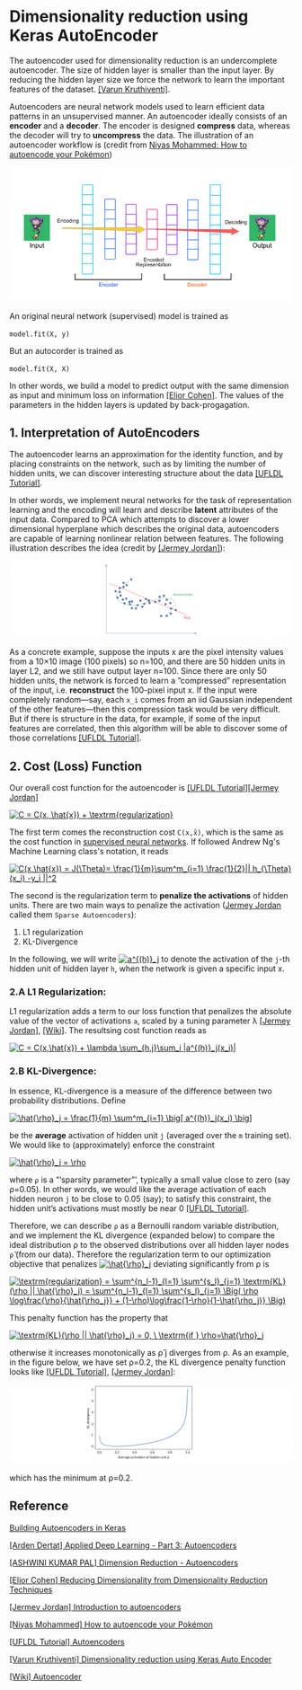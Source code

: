 
# Dimensionality reduction using Keras AutoEncoder

The autoencoder used for dimensionality reduction is an undercomplete autoencoder. The size of hidden layer is smaller than the input layer. By reducing the hidden layer size we force the network to learn the important features of the dataset. [[Varun Kruthiventi]][Dimensionality reduction using Keras Auto Encoder].


Autoencoders are neural network models used to learn efficient data patterns in an unsupervised manner. An autoencoder ideally consists of an **encoder** and a **decoder**. The encoder is designed **compress** data, whereas the decoder will try to **uncompress** the data. The illustration of an autoencoder workflow is (credit from [Niyas Mohammed: How to autoencode your Pokémon](https://hackernoon.com/how-to-autoencode-your-pokémon-6b0f5c7b7d97))

![autoencoder](images/autoencoder.png)


An original neural network (supervised) model is trained as 

`model.fit(X, y)`

But an autocorder is trained as

`model.fit(X, X)`

In other words, we build a model to predict output with the same dimension as input and minimum loss on information [[Elior Cohen]][Reducing Dimensionality from Dimensionality Reduction Techniques]. The values of the parameters in the hidden layers is updated by back-progagation.

## 1. Interpretation of AutoEncoders

The autoencoder learns an approximation for the identity function, and by placing constraints on the network, such as by limiting the number of hidden units, we can discover interesting structure about the data [[UFLDL Tutorial]][Autoencoders].

In other words, we implement neural networks for the task of representation learning and the encoding will learn and describe **latent** attributes of the input data. Compared to PCA which attempts to discover a lower dimensional hyperplane which describes the original data, autoencoders are capable of learning nonlinear relation between features. The following illustration describes the idea (credit by [[Jermey Jordan]][Introduction to autoencoders]):


![](images/PCA_vs_autoencoder.png)



As a concrete example, suppose the inputs x are the pixel intensity values from a 10×10 image (100 pixels) so n=100, and there are 50 hidden units in layer L2, and we still have output layer n=100. Since there are only 50 hidden units, the network is forced to learn a ”compressed” representation of the input, i.e. **reconstruct** the 100-pixel input x. If the input were completely random—say, each `x_i` comes from an iid Gaussian independent of the other features—then this compression task would be very difficult. But if there is structure in the data, for example, if some of the input features are correlated, then this algorithm will be able to discover some of those correlations [[UFLDL Tutorial]][Autoencoders].

## 2. Cost (Loss) Function

Our overall cost function for the autoencoder is [[UFLDL Tutorial]][Autoencoders][[Jermey Jordan]][Introduction to autoencoders]

<a href="https://www.codecogs.com/eqnedit.php?latex=C&space;=&space;C(x,&space;\hat{x})&space;&plus;&space;\textrm{regularization}" target="_blank"><img src="https://latex.codecogs.com/gif.latex?C&space;=&space;C(x,&space;\hat{x})&space;&plus;&space;\textrm{regularization}" title="C = C(x, \hat{x}) + \textrm{regularization}" /></a>

The first term comes the reconstruction cost `C(x,x̂)`, which is the same as the cost function in [supervised neural networks](http://ufldl.stanford.edu/tutorial/supervised/MultiLayerNeuralNetworks/). If followed Andrew Ng's Machine Learning class's notation, it reads

<a href="https://www.codecogs.com/eqnedit.php?latex=C(x,\hat{x})&space;=&space;J(\Theta)=&space;\frac{1}{m}\sum^m_{i=1}&space;\frac{1}{2}||&space;h_{\Theta}(x_i)&space;-y_i&space;||^2" target="_blank"><img src="https://latex.codecogs.com/gif.latex?C(x,\hat{x})&space;=&space;J(\Theta)=&space;\frac{1}{m}\sum^m_{i=1}&space;\frac{1}{2}||&space;h_{\Theta}(x_i)&space;-y_i&space;||^2" title="C(x,\hat{x}) = J(\Theta)= \frac{1}{m}\sum^m_{i=1} \frac{1}{2}|| h_{\Theta}(x_i) -y_i ||^2" /></a>

The second is the regularization term to **penalize the activations** of hidden units. There are two main ways to penalize the activation ([Jermey Jordan](https://www.jeremyjordan.me/autoencoders/) called them `Sparse Autoencoders`): 

1. L1 regularization
2. KL-Divergence 

In the following, we will write <a href="https://www.codecogs.com/eqnedit.php?latex=a^{(h)}_j" target="_blank"><img src="https://latex.codecogs.com/gif.latex?a^{(h)}_j" title="a^{(h)}_j" /></a>  to denote the activation of the `j`-th hidden unit of hidden layer `h`, when the network is given a specific input x.

### 2.A L1 Regularization:

L1 regularization adds a term to our loss function that penalizes the absolute value of the vector of activations `a`, scaled by a tuning parameter λ [[Jermey Jordan]][Introduction to autoencoders], [[Wiki]][Autoencoder]. The resultsing cost function reads as

<a href="https://www.codecogs.com/eqnedit.php?latex=C&space;=&space;C(x,\hat{x})&space;&plus;&space;\lambda&space;\sum_{h,j}\sum_i&space;|a^{(h)}_j(x_i)|" target="_blank"><img src="https://latex.codecogs.com/gif.latex?C&space;=&space;C(x,\hat{x})&space;&plus;&space;\lambda&space;\sum_{h,j}\sum_i&space;|a^{(h)}_j(x_i)|" title="C = C(x,\hat{x}) + \lambda \sum_{h,j}\sum_i |a^{(h)}_j(x_i)|" /></a>


### 2.B KL-Divergence: 

In essence, KL-divergence is a measure of the difference between two probability distributions. Define 

<a href="https://www.codecogs.com/eqnedit.php?latex=\hat{\rho}_j&space;=&space;\frac{1}{m}&space;\sum^m_{i=1}&space;\big[&space;a^{(h)}_j(x_i)&space;\big]" target="_blank"><img src="https://latex.codecogs.com/gif.latex?\hat{\rho}_j&space;=&space;\frac{1}{m}&space;\sum^m_{i=1}&space;\big[&space;a^{(h)}_j(x_i)&space;\big]" title="\hat{\rho}_j = \frac{1}{m} \sum^m_{i=1} \big[ a^{(h)}_j(x_i) \big]" /></a>

be the **average** activation of hidden unit `j` (averaged over the `m` training set). We would like to (approximately) enforce the constraint 

<a href="https://www.codecogs.com/eqnedit.php?latex=\hat{\rho}_j&space;=&space;\rho" target="_blank"><img src="https://latex.codecogs.com/gif.latex?\hat{\rho}_j&space;=&space;\rho" title="\hat{\rho}_j = \rho" /></a>

where `ρ` is a ”‘sparsity parameter”’, typically a small value close to zero (say ρ=0.05). In other words, we would like the average activation of each hidden neuron `j` to be close to 0.05 (say); to satisfy this constraint, the hidden unit’s activations must mostly be near 0 [[UFLDL Tutorial]][Autoencoders].

Therefore, we can describe `ρ` as a Bernoulli random variable distribution, and we implement the KL divergence (expanded below) to compare the ideal distribution ρ to the observed distributions over all hidden layer nodes `ρ̂` (from our data). Therefore the regularization term to our optimization objective that penalizes <a href="https://www.codecogs.com/eqnedit.php?latex=\hat{\rho}_j" target="_blank"><img src="https://latex.codecogs.com/gif.latex?\hat{\rho}_j" title="\hat{\rho}_j" /></a> deviating significantly from ρ  is

<a href="https://www.codecogs.com/eqnedit.php?latex=\textrm{regularization}&space;=&space;\sum^{n_l-1}_{l=1}&space;\sum^{s_l}_{j=1}&space;\textrm{KL}(\rho&space;||&space;\hat{\rho}_j)&space;=&space;\sum^{n_l-1}_{l=1}&space;\sum^{s_l}_{j=1}&space;\Big(&space;\rho&space;\log\frac{\rho}{\hat{\rho_j}}&space;&plus;&space;(1-\rho)\log\frac{1-\rho}{1-\hat{\rho_j}}&space;\Big)" target="_blank"><img src="https://latex.codecogs.com/gif.latex?\textrm{regularization}&space;=&space;\sum^{n_l-1}_{l=1}&space;\sum^{s_l}_{j=1}&space;\textrm{KL}(\rho&space;||&space;\hat{\rho}_j)&space;=&space;\sum^{n_l-1}_{l=1}&space;\sum^{s_l}_{j=1}&space;\Big(&space;\rho&space;\log\frac{\rho}{\hat{\rho_j}}&space;&plus;&space;(1-\rho)\log\frac{1-\rho}{1-\hat{\rho_j}}&space;\Big)" title="\textrm{regularization} = \sum^{n_l-1}_{l=1} \sum^{s_l}_{j=1} \textrm{KL}(\rho || \hat{\rho}_j) = \sum^{n_l-1}_{l=1} \sum^{s_l}_{j=1} \Big( \rho \log\frac{\rho}{\hat{\rho_j}} + (1-\rho)\log\frac{1-\rho}{1-\hat{\rho_j}} \Big)" /></a>


This penalty function has the property that

 <a href="https://www.codecogs.com/eqnedit.php?latex=\textrm{KL}(\rho&space;||&space;\hat{\rho}_j)&space;=&space;0,&space;\&space;\textrm{if&space;}&space;\rho=\hat{\rho}_j" target="_blank"><img src="https://latex.codecogs.com/gif.latex?\textrm{KL}(\rho&space;||&space;\hat{\rho}_j)&space;=&space;0,&space;\&space;\textrm{if&space;}&space;\rho=\hat{\rho}_j" title="\textrm{KL}(\rho || \hat{\rho}_j) = 0, \ \textrm{if } \rho=\hat{\rho}_j" /></a>
 
 otherwise it increases monotonically as ρ̂ j diverges from ρ. As an example, in the figure below, we have set ρ=0.2, the KL divergence penalty function looks like [[UFLDL Tutorial]][Autoencoders], [[Jermey Jordan]][Introduction to autoencoders]:


![](images/KL_divergence_penalty.png)


which has the minimum at ρ=0.2.







## Reference


[Building Autoencoders in Keras]: https://blog.keras.io/building-autoencoders-in-keras.html
[Building Autoencoders in Keras](https://blog.keras.io/building-autoencoders-in-keras.html)

[Applied Deep Learning - Part 3: Autoencoders]: https://towardsdatascience.com/applied-deep-learning-part-3-autoencoders-1c083af4d798
[[Arden Dertat] Applied Deep Learning - Part 3: Autoencoders](https://towardsdatascience.com/applied-deep-learning-part-3-autoencoders-1c083af4d798)


[Dimension Reduction - Autoencoders]: https://blog.paperspace.com/dimension-reduction-with-autoencoders/
[[ASHWINI KUMAR PAL] Dimension Reduction - Autoencoders](https://blog.paperspace.com/dimension-reduction-with-autoencoders/)

[Reducing Dimensionality from Dimensionality Reduction Techniques]: https://towardsdatascience.com/reducing-dimensionality-from-dimensionality-reduction-techniques-f658aec24dfe
[[Elior Cohen] Reducing Dimensionality from Dimensionality Reduction Techniques](https://towardsdatascience.com/reducing-dimensionality-from-dimensionality-reduction-techniques-f658aec24dfe)


[Introduction to autoencoders]: https://www.jeremyjordan.me/autoencoders/
[[Jermey Jordan] Introduction to autoencoders](https://www.jeremyjordan.me/autoencoders/)


[How to autoencode your Pokémon]: https://hackernoon.com/how-to-autoencode-your-pokémon-6b0f5c7b7d97
[[Niyas Mohammed] How to autoencode your Pokémon](https://hackernoon.com/how-to-autoencode-your-pokémon-6b0f5c7b7d97)


[Autoencoders]: http://ufldl.stanford.edu/tutorial/unsupervised/Autoencoders/
[[UFLDL Tutorial] Autoencoders](http://ufldl.stanford.edu/tutorial/unsupervised/Autoencoders/)


[Dimensionality reduction using Keras Auto Encoder]: https://www.kaggle.com/saivarunk/dimensionality-reduction-using-keras-auto-encoder
[[Varun Kruthiventi] Dimensionality reduction using Keras Auto Encoder](https://www.kaggle.com/saivarunk/dimensionality-reduction-using-keras-auto-encoder)


[Autoencoder]: https://en.wikipedia.org/wiki/Autoencoder
[[Wiki] Autoencoder](https://en.wikipedia.org/wiki/Autoencoder)
